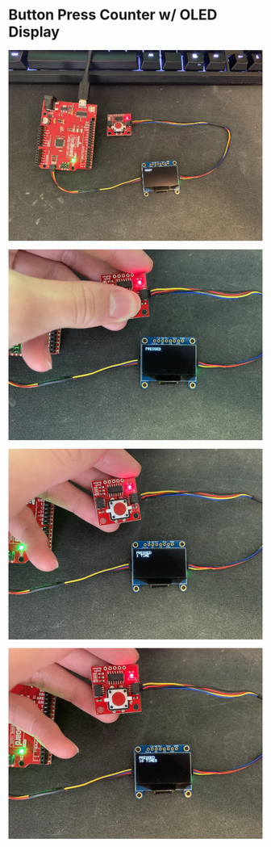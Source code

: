 # Button Press Counter w/ OLED Display

![ready](media/ready.jpg)

![pressed](media/pressed.jpg)

![one](media/one.jpg)

![multiple](media/multiple.jpg)
